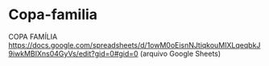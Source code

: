 # Copa-familia
COPA FAMÍLIA
https://docs.google.com/spreadsheets/d/1owM0oEisnNJtiqkouMIXLqeqbkJ9iwkMBIXns04GyVs/edit?gid=0#gid=0 (arquivo Google Sheets)
